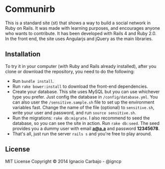 # Communirb

This is a standard site (st) that shows a way to build a social network in Ruby on Rails. It was made with learning purposes, and encourages anyone who wants to contribute. It has been developed with Rails 4 and Ruby 2.0. In the front end, the site uses Angularjs and jQuery as the main libraries.

## Installation

To try it in your computer (with Ruby and Rails already installed), after you clone or download the repository, you need to do the following:

- Run `bundle install`.
- Run `rake bower:install` to download the front-end dependencies.
- Create your database. This site uses MySQL but you can use whichever type you prefer. Just config the database in `/config/database.yml`. You can also user the `/sensitive.sample.sh` file to set up the environment variables fast. Change the name of the file (optional) to `sensitive.sh`, write your user and password, and run `source sensitive.sh`.
- Run the migrations: `rake db:migrate`. I also recommend to seed the database, so you can see the site in action. Run `rake db:seed`. The seed provides you a dummy user with email **a@a.a** and password **12345678**.
- That's all, just run the server `rails s` and you're free to play around.


## License

MIT License Copyright © 2014 Ignacio Carbajo - @igncp